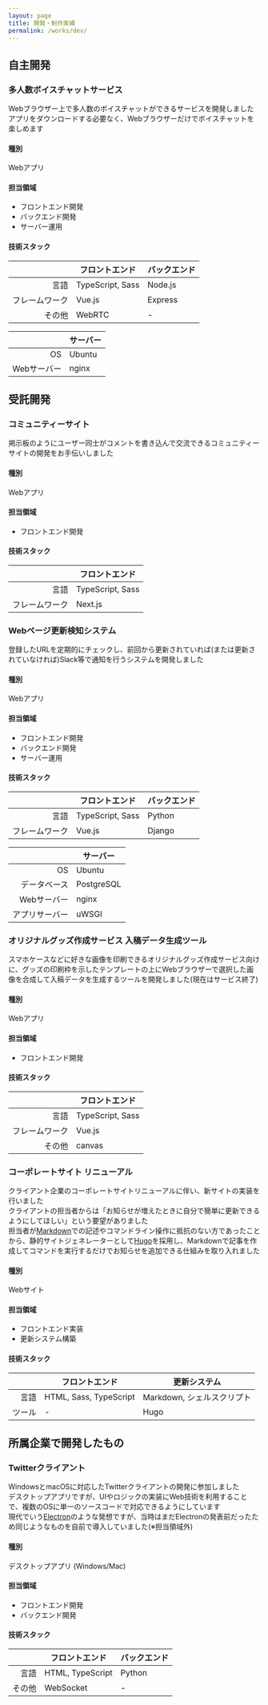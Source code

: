 ```yaml
---
layout: page
title: 開発・制作実績
permalink: /works/dev/
---
```


## 自主開発

### 多人数ボイスチャットサービス

Webブラウザー上で多人数のボイスチャットができるサービスを開発しました  
アプリをダウンロードする必要なく、Webブラウザーだけでボイスチャットを楽しめます

#### 種別

Webアプリ

#### 担当領域

* フロントエンド開発
* バックエンド開発
* サーバー運用

#### 技術スタック

|         | フロントエンド          | バックエンド  |
|--------:|------------------|---------|
|      言語 | TypeScript, Sass | Node.js |
| フレームワーク | Vue.js           | Express |
|     その他 | WebRTC           | -       |

|              | サーバー   |
|-------------:|--------|
|           OS | Ubuntu |
|      Webサーバー | nginx  |

## 受託開発

### コミュニティーサイト

掲示板のようにユーザー同士がコメントを書き込んで交流できるコミュニティーサイトの開発をお手伝いしました

#### 種別

Webアプリ

#### 担当領域

* フロントエンド開発

#### 技術スタック

|         | フロントエンド          |
|--------:|------------------|
|      言語 | TypeScript, Sass |
| フレームワーク | Next.js          |

### Webページ更新検知システム

登録したURLを定期的にチェックし、前回から更新されていれば(または更新されていなければ)Slack等で通知を行うシステムを開発しました

#### 種別

Webアプリ

#### 担当領域

* フロントエンド開発
* バックエンド開発
* サーバー運用

#### 技術スタック

|         | フロントエンド          | バックエンド     |
|--------:|------------------|------------|
|      言語 | TypeScript, Sass | Python     |
| フレームワーク | Vue.js           | Django     |

|         | サーバー       |
|--------:|------------|
|      OS | Ubuntu     |
|  データベース | PostgreSQL |
| Webサーバー | nginx      |
| アプリサーバー | uWSGI      |

### オリジナルグッズ作成サービス 入稿データ生成ツール

スマホケースなどに好きな画像を印刷できるオリジナルグッズ作成サービス向けに、グッズの印刷枠を示したテンプレートの上にWebブラウザーで選択した画像を合成して入稿データを生成するツールを開発しました(現在はサービス終了)

#### 種別

Webアプリ

#### 担当領域

* フロントエンド開発

#### 技術スタック

|         | フロントエンド          |
|--------:|------------------|
|      言語 | TypeScript, Sass |
| フレームワーク | Vue.js           |
|     その他 | canvas           |

### コーポレートサイト リニューアル

クライアント企業のコーポレートサイトリニューアルに伴い、新サイトの実装を行いました  
クライアントの担当者からは「お知らせが増えたときに自分で簡単に更新できるようにしてほしい」という要望がありました  
担当者が[Markdown](https://ja.wikipedia.org/wiki/Markdown)での記述やコマンドライン操作に抵抗のない方であったことから、静的サイトジェネレーターとして[Hugo](https://gohugo.io/)を採用し、Markdownで記事を作成してコマンドを実行するだけでお知らせを追加できる仕組みを取り入れました  

#### 種別

Webサイト

#### 担当領域

* フロントエンド実装
* 更新システム構築

#### 技術スタック

|     | フロントエンド                | 更新システム             |
|----:|------------------------|--------------------|
|  言語 | HTML, Sass, TypeScript | Markdown, シェルスクリプト |
| ツール | -                      | Hugo               |

## 所属企業で開発したもの

### Twitterクライアント

WindowsとmacOSに対応したTwitterクライアントの開発に参加しました  
デスクトップアプリですが、UIやロジックの実装にWeb技術を利用することで、複数のOSに単一のソースコードで対応できるようにしています  
現代でいう[Electron](https://www.electronjs.org/)のような発想ですが、当時はまだElectronの発表前だったため同じようなものを自前で導入していました(※担当領域外)

#### 種別

デスクトップアプリ (Windows/Mac)  

#### 担当領域

* フロントエンド開発
* バックエンド開発

#### 技術スタック

|     | フロントエンド          | バックエンド |
|----:|------------------|--------|
|  言語 | HTML, TypeScript | Python |
| その他 | WebSocket        | -      |
